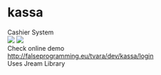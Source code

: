 # kassa
Cashier System<br>
<img src='http://falseprogramming.eu/assets/img/product/kassa/kassa2.PNG'>
<img src='http://falseprogramming.eu/assets/img/product/kassa/kassa3.PNG'>
<br>
Check online demo <br>
http://falseprogramming.eu/tvara/dev/kassa/login
<br>
Uses Jream Library
